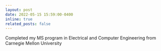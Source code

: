 ```yaml
---
layout: post
date: 2022-05-15 15:59:00-0400
inline: true
related_posts: false
---
```


Completed my MS program in Electrical and Computer Engineering from Carnegie Mellon University
